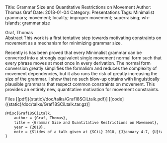 Title: Grammar Size and Quantitative Restrictions on Movement
Author: Thomas Graf
Date: 2018-01-04
Category: Presentations
Tags: Minimalist grammars; movement; locality; improper movement; superraising; wh-islands; grammar size

<div markdown class="authors">
Graf, Thomas
</div>

<div markdown class="abstract">
<span id="abstract-title">Abstract</span>
This work is a first tentative step towards motivating constraints on
movement as a mechanism for minimizing grammar size.

Recently is has been proved that every Minimalist grammar can be converted
into a strongly equivalent single movement normal form such that every
phrase moves at most once in every derivation. The normal form conversion
greatly simplifies the formalism and reduces the complexity of movement
dependencies, but it also runs the risk of greatly increasing the size of
the grammar. I show that no such blow-up obtains with linguistically
plausible grammars that respect common constraints on movement. This
provides an entirely new, quantitative motivation for movement constraints.
</div>

<div markdown class="files">
<span id="files-title">Files</span>
[[pdf]({static}/doc/talks/Graf18SCiLtalk.pdf)]
[[code]({static}/doc/talks/Graf18SCiLtalk.tar.gz)]
</div>

~~~latex
@Misc{Graf18SCiLtalk,
    author = {Graf, Thomas},
    title = {Grammar Size and Quantitative Restrictions on Movement},
    year = {2018},
    note = {Slides of a talk given at {SCiL} 2018, {J}anuary 4-7, {U}tah}
}
~~~
